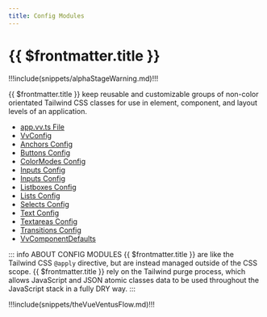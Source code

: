 ```yaml
---
title: Config Modules
---
```


<script setup>
    import DocsPackageVersion from '../../../src/views/compos/DocsPackageVersion.vue'
    import SvgDiagramVueVentusFlow from '../../../src/views/compos/SvgDiagramVueVentusFlow.vue'
</script>





# {{ $frontmatter.title }}

!!!include(snippets/alphaStageWarning.md)!!!

{{ $frontmatter.title }} keep reusable and customizable groups of non-color orientated Tailwind CSS classes for use in element, component, and layout levels of an application.



* [app.vv.ts File](/modules/configs/app-vv-ts)
* [VvConfig](/modules/configs/vv-config)
* [Anchors Config](/modules/configs/anchors)
* [Buttons Config](/modules/configs/buttons)
* [ColorModes Config](/modules/configs/color-modes)
* [Inputs Config](/modules/configs/inputs)
* [Inputs Config](/modules/configs/inputs)
* [Listboxes Config](/modules/configs/listboxes)
* [Lists Config](/modules/configs/lists)
* [Selects Config](/modules/configs/selects)
* [Text Config](/modules/configs/text)
* [Textareas Config](/modules/configs/textareas)
* [Transitions Config](/modules/configs/transitions)
* [VvComponentDefaults](/modules/configs/vv-component-defaults)



::: info ABOUT CONFIG MODULES
{{ $frontmatter.title }} are like the Tailwind CSS `@apply` directive, but are instead managed outside of the CSS scope. {{ $frontmatter.title }} rely on the Tailwind purge process, which allows JavaScript and JSON atomic classes data to be used throughout the JavaScript stack in a fully DRY way.
:::








!!!include(snippets/theVueVentusFlow.md)!!!

<SvgDiagramVueVentusFlow class="w-full"/>








<DocsPackageVersion/>
